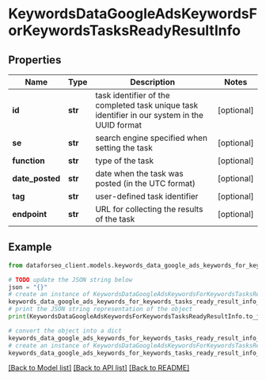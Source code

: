 # KeywordsDataGoogleAdsKeywordsForKeywordsTasksReadyResultInfo


## Properties

Name | Type | Description | Notes
------------ | ------------- | ------------- | -------------
**id** | **str** | task identifier of the completed task unique task identifier in our system in the UUID format | [optional] 
**se** | **str** | search engine specified when setting the task | [optional] 
**function** | **str** | type of the task | [optional] 
**date_posted** | **str** | date when the task was posted (in the UTC format) | [optional] 
**tag** | **str** | user-defined task identifier | [optional] 
**endpoint** | **str** | URL for collecting the results of the task | [optional] 

## Example

```python
from dataforseo_client.models.keywords_data_google_ads_keywords_for_keywords_tasks_ready_result_info import KeywordsDataGoogleAdsKeywordsForKeywordsTasksReadyResultInfo

# TODO update the JSON string below
json = "{}"
# create an instance of KeywordsDataGoogleAdsKeywordsForKeywordsTasksReadyResultInfo from a JSON string
keywords_data_google_ads_keywords_for_keywords_tasks_ready_result_info_instance = KeywordsDataGoogleAdsKeywordsForKeywordsTasksReadyResultInfo.from_json(json)
# print the JSON string representation of the object
print(KeywordsDataGoogleAdsKeywordsForKeywordsTasksReadyResultInfo.to_json())

# convert the object into a dict
keywords_data_google_ads_keywords_for_keywords_tasks_ready_result_info_dict = keywords_data_google_ads_keywords_for_keywords_tasks_ready_result_info_instance.to_dict()
# create an instance of KeywordsDataGoogleAdsKeywordsForKeywordsTasksReadyResultInfo from a dict
keywords_data_google_ads_keywords_for_keywords_tasks_ready_result_info_form_dict = keywords_data_google_ads_keywords_for_keywords_tasks_ready_result_info.from_dict(keywords_data_google_ads_keywords_for_keywords_tasks_ready_result_info_dict)
```
[[Back to Model list]](../README.md#documentation-for-models) [[Back to API list]](../README.md#documentation-for-api-endpoints) [[Back to README]](../README.md)


